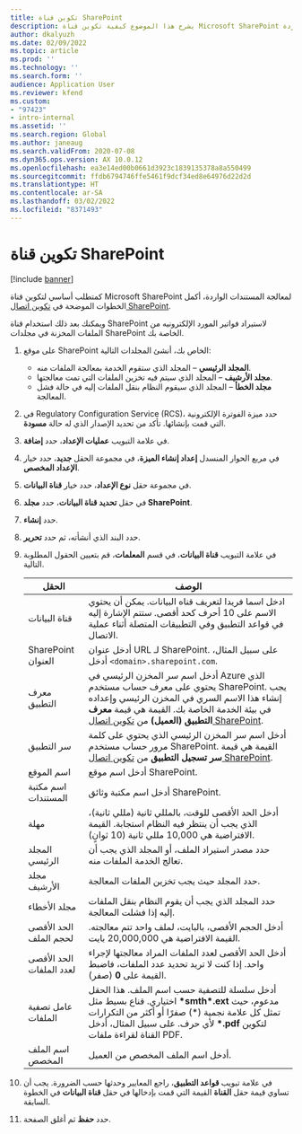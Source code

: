 ```yaml
---
title: تكوين قناة SharePoint
description: يشرح هذا الموضوع كيفية تكوين قناة Microsoft SharePoint لمعالجة الفواتير الإلكترونية الواردة.
author: dkalyuzh
ms.date: 02/09/2022
ms.topic: article
ms.prod: ''
ms.technology: ''
ms.search.form: ''
audience: Application User
ms.reviewer: kfend
ms.custom:
- "97423"
- intro-internal
ms.assetid: ''
ms.search.region: Global
ms.author: janeaug
ms.search.validFrom: 2020-07-08
ms.dyn365.ops.version: AX 10.0.12
ms.openlocfilehash: ea3e14ed00b0661d3923c1839135378a8a550499
ms.sourcegitcommit: ffdb6794746ffe5461f9dcf34ed8e64976d22d2d
ms.translationtype: HT
ms.contentlocale: ar-SA
ms.lasthandoff: 03/02/2022
ms.locfileid: "8371493"
---
```

# <a name="configure-a-sharepoint-channel"></a>تكوين قناة SharePoint

[!include [banner](../includes/banner.md)]

كمتطلب أساسي لتكوين قناة Microsoft SharePoint لمعالجة المستندات الواردة، أكمل الخطوات الموضحة في [تكوين اتصال SharePoint](e-invoicing-create-sharepoint-connection.md).

ويمكنك بعد ذلك استخدام قناة SharePoint لاستيراد فواتير المورد الإلكترونيه من الملفات المخزنة في مجلدات SharePoint الخاصة بك.

1. على موقع SharePoint الخاص بك، أنشئ المجلدات التالية:

    - **المجلد الرئيسي** – المجلد الذي ستقوم الخدمة بمعالجة الملفات منه.
    - **مجلد الأرشيف** – المجلد الذي سيتم فيه تخزين الملفات التي تمت معالجتها.
    - **مجلد الخطأ** – المجلد الذي سيقوم النظام بنقل الملفات إليه في حالة فشل المعالجة.

2. في Regulatory Configuration Service ‏(RCS)، حدد ميزة الفوترة الإلكترونية التي قمت بإنشائها. تأكد من تحديد الإصدار الذي له حالة **مسودة**.
3. في علامة التبويب **عمليات الإعداد**، حدد **إضافة**.
4. في مربع الحوار المنسدل **إعداد إنشاء الميزة**، في مجموعة الحقل **جديد**، حدد خيار **الإعداد المخصص**.
5. في مجموعة حقل **نوع الإعداد**، حدد خيار **قناة البيانات**.
6. في حقل **تحديد قناة البيانات**، حدد **مجلد SharePoint**.
7. حدد **إنشاء**.
8. حدد البند الذي أنشأته، ثم حدد **تحرير**.
9. في علامة التبويب **قناة البيانات**، في قسم **المعلمات**، قم بتعيين الحقول المطلوبة التالية.

    | الحقل                 | ‏‏الوصف‬ |
    |-----------------------|-------------|
    | قناة البيانات          | ادخل اسما فريدا لتعريف قناه البيانات. يمكن أن يحتوي الاسم على 10 أحرف كحد أقصى. ستتم الإشارة إليه في قواعد التطبيق وفي التطبيقات المتصلة أثناء عملية الاتصال. |
    | SharePoint العنوان    | أدخل عنوان URL لـ SharePoint. على سبيل المثال، أدخل `<domain>.sharepoint.com`. |
    | معرف التطبيق        | أدخل اسم سر المخزن الرئيسي في Azure الذي يحتوي على معرف حساب مستخدم SharePoint. يجب إنشاء هذا الاسم السري في المخزن الرئيسي وإعداده في بيئة الخدمة الخاصة بك. القيمة هي قيمة **معرف التطبيق (العميل)** من [تكوين اتصال SharePoint](e-invoicing-create-sharepoint-connection.md). |
    | سر التطبيق    | أدخل اسم سر المخزن الرئيسي الذي يحتوي على كلمة مرور حساب مستخدم SharePoint. القيمة هي قيمة **سر تسجيل التطبيق** من [تكوين اتصال SharePoint](e-invoicing-create-sharepoint-connection.md). |
    | اسم الموقع             | أدخل اسم موقع SharePoint. |
    | اسم مكتبة المستندات | أدخل اسم مكتبة وثائق SharePoint. |
    | مهلة               | أدخل الحد الأقصى للوقت، بالمللي ثانية (مللي ثانية)، الذي يجب أن ينتظر فيه النظام استجابة. القيمة الافتراضية هي 10,000 مللي ثانية (10 ثوانٍ). |
    | المجلد الرئيسي           | حدد مصدر استيراد الملف، أو المجلد الذي يجب أن تعالج الخدمة الملفات منه. |
    | مجلد الأرشيف        | حدد المجلد حيث يجب تخزين الملفات المعالجة. |
    | مجلد الأخطاء          | حدد المجلد الذي يجب أن يقوم النظام بنقل الملفات إليه إذا فشلت المعالجة. |
    | الحد الأقصى لحجم الملف         | أدخل الحجم الأقصى، بالبايت، لملف واحد تتم معالجته. القيمة الافتراضية هي 20,000,000 بايت. |
    | الحد الأقصى لعدد الملفات      | أدخل الحد الأقصى لعدد الملفات المراد معالجتها لإجراء واحد. إذا كنت لا تريد تحديد عدد الملفات، فاضبط القيمة على **0** (صفر). |
    | عامل تصفية الملفات           | أدخل سلسلة للتصفية حسب اسم الملف. هذا الحقل اختياري. قناع بسيط مثل **\*smth\*.ext** مدعوم، حيث تمثل كل علامة نجمية (\*) صفرًا أو أكثر من التكرارات لأي حرف. على سبيل المثال، أدخل **\*.pdf** لتكوين القناة لقراءة ملفات PDF. |
    | اسم الملف المخصص      | أدخل اسم الملف المخصص من العميل. |

10. في علامة تبويب **قواعد التطبيق**، راجع المعايير وحدثها حسب الضرورة. يجب أن تساوي قيمة حقل **القناة** القيمة التي قمت بإدخالها في حقل **قناة البيانات** في الخطوة السابقة.
11. حدد **حفظ** ثم أغلق الصفحة.

